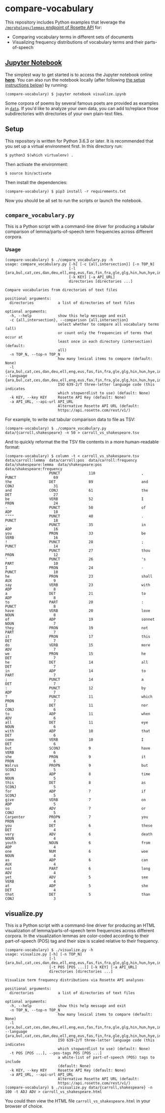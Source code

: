 # compare-vocabulary

This repository includes Python examples that leverage the [`/morphology/lemmas` endpoint of Rosette API](https://developer.rosette.com/features-and-functions#morphological-analysis-lemmas) for:

* Comparing vocabulary terms in different sets of documents
* Visualizing frequency distributions of vocabulary terms and their parts-of-speech

## [Jupyter Notebook]((http://nbviewer.jupyter.org/github/zyocum/compare-vocabulary/blob/master/visualize.ipynb))

The simplest way to get started is to access the Jupyter notebook online [**here**](http://nbviewer.jupyter.org/github/zyocum/compare-vocabulary/blob/master/visualize.ipynb).  You can also run the notebook locally (after following [the setup instructions below](https://github.com/zyocum/compare-vocabulary/blob/master/README.md#setup)) by running:

	(compare-vocabulary) $ jupyter notebook visualize.ipynb

Some corpora of poems by several famous poets are provided as examples in [`data`](https://github.com/zyocum/compare-vocabulary/tree/master/data).  If you'd like to analyze your own data, you can add to/replace those subdirectories with directories of your own plain-text files.

## Setup

This repository is written for Python 3.6.3 or later.  It is recommended that you set up a virtual environment first.  In this directory run:

    $ python3 $(which virtualenv) .

Then activate the environment:

    $ source bin/activate

Then install the dependencies:

    (compare-vocabulary) $ pip3 install -r requirements.txt

Now you should be all set to run the scripts or launch the notebook.

## `compare_vocabulary.py`

This is a Python script with a command-line driver for producing a tabular comparison of lemma/parts-of-speech term frequencies across different corpora.

### Usage

    (compare-vocabulary) $ ./compare_vocabulary.py -h
	usage: compare_vocabulary.py [-h] [-c {all,intersection}] [-n TOP_N]
	                             [-l {ara,bul,cat,ces,dan,deu,ell,eng,eus,fas,fin,fra,gle,glg,hin,hun,hye,ind,ita,jpn,kor,kur,lat,lav,lit,mar,nld,nno,pol,por,ron,rus,slk,slv,spa,swe,tha,tur,urd,zho}]
	                             [-k KEY] [-a API_URL]
	                             directories [directories ...]
	
	Compare vocabularies from directories of text files
	
	positional arguments:
	  directories           a list of directories of text files
	
	optional arguments:
	  -h, --help            show this help message and exit
	  -c {all,intersection}, --comparison {all,intersection}
	                        select whether to compare all vocabulary terms (all)
	                        or count only the frequencies of terms that occur at
	                        least once in each directory (intersection) (default:
	                        all)
	  -n TOP_N, --top-n TOP_N
	                        how many lexical items to compare (default: None)
	  -l {ara,bul,cat,ces,dan,deu,ell,eng,eus,fas,fin,fra,gle,glg,hin,hun,hye,ind,ita,jpn,kor,kur,lat,lav,lit,mar,nld,nno,pol,por,ron,rus,slk,slv,spa,swe,tha,tur,urd,zho}, --language {ara,bul,cat,ces,dan,deu,ell,eng,eus,fas,fin,fra,gle,glg,hin,hun,hye,ind,ita,jpn,kor,kur,lat,lav,lit,mar,nld,nno,pol,por,ron,rus,slk,slv,spa,swe,tha,tur,urd,zho}
	                        ISO 639-2/T three-letter language code (this indicates
	                        which stopwordlist to use) (default: None)
	  -k KEY, --key KEY     Rosette API Key (default: None)
	  -a API_URL, --api-url API_URL
	                        Alternative Rosette API URL (default:
	                        https://api.rosette.com/rest/v1/)

For example, to write out tabular comparison data to file as TSV:

    (compare-vocabulary) $ ./compare_vocabulary.py data/{carroll,shakespeare} -n 50 > carroll_vs_shakespeare.tsv

And to quickly reformat the the TSV file contents in a more human-readable format:

    (compare-vocabulary) $ column -t < carroll_vs_shakespeare.tsv
    data/carroll:lemma  data/carroll:pos  data/carroll:frequency  data/shakespeare:lemma  data/shakespeare:pos  data/shakespeare:frequency
    ,                   PUNCT             110                     ,                       PUNCT                 69
    the                 DET               89                      and                     CONJ                  31
    and                 CONJ              61                      the                     DET                   27
    be                  VERB              52                      I                       PRON                  24
    -                   PUNCT             50                      of                      ADP                   18
    """"                PUNCT             40                      .                       PUNCT                 18
    .                   PUNCT             35                      in                      ADP                   16
    you                 PRON              33                      be                      VERB                  16
    !                   PUNCT             28                      ;                       PUNCT                 14
    `                   PUNCT             27                      thou                    PRON                  12
    '                   PUNCT             26                      's                      PART                  10
    I                   PRON              24                      -                       PUNCT                 10
    he                  PRON              23                      shall                   AUX                   9
    say                 VERB              23                      with                    ADP                   8
    a                   DET               21                      to                      ADP                   8
    to                  PART              20                      :                       PUNCT                 8
    have                VERB              20                      love                    NOUN                  8
    of                  ADP               19                      sonnet                  NOUN                  7
    they                PRON              19                      not                     PART                  7
    it                  PRON              17                      this                    DET                   7
    do                  VERB              15                      more                    ADV                   7
    we                  PRON              15                      he                      DET                   7
    he                  DET               14                      all                     DET                   7
    in                  ADP               14                      to                      PART                  7
    ;                   PUNCT             14                      a                       DET                   7
    :                   PUNCT             12                      by                      ADP                   7
    ?                   PUNCT             11                      which                   PRON                  7
    I                   DET               11                      nor                     CONJ                  6
    to                  ADP               11                      when                    ADV                   6
    all                 DET               11                      eye                     NOUN                  6
    with                ADP               10                      that                    DET                   6
    come                VERB              10                      I                       DET                   6
    but                 SCONJ             9                       have                    VERB                  6
    she                 PRON              9                       it                      PRON                  6
    Walrus              PROPN             9                       but                     SCONJ                 5
    on                  ADP               8                       time                    NOUN                  5
    this                DET               8                       as                      SCONJ                 5
    for                 ADP               7                       if                      SCONJ                 5
    give                VERB              7                       on                      ADP                   5
    so                  ADV               7                       or                      CONJ                  5
    Carpenter           PROPN             7                       you                     PRON                  4
    you                 DET               6                       these                   DET                   4
    very                ADV               6                       death                   NOUN                  4
    youth               NOUN              6                       from                    ADP                   4
    one                 NUM               6                       woe                     NOUN                  4
    as                  ADP               6                       can                     AUX                   4
    not                 PART              6                       long                    ADV                   4
    yet                 ADV               5                       see                     VERB                  4
    at                  ADP               5                       she                     DET                   4
    that                DET               5                       than                    CONJ                  3

## visualize.py

This is a Python script with a command-line driver for producing an HTML visualization of lemma/parts-of-speech term frequencies across different corpora.  In the visualization lemmas are color-coded according to their part-of-speech (POS) tag and their size is scaled relative to their frequency.

    (compare-vocabulary) $ ./visualize.py -h
    usage: visualize.py [-h] [-n TOP_N]
                        [-l {ara,bul,cat,ces,dan,deu,ell,eng,eus,fas,fin,fra,gle,glg,hin,hun,hye,ind,ita,jpn,kor,kur,lat,lav,lit,mar,nld,nno,pol,por,ron,rus,slk,slv,spa,swe,tha,tur,urd,zho}]
                        [-t POS [POS ...]] [-k KEY] [-a API_URL]
                        directories [directories ...]

    Visualize term frequency distributions via Rosette API analyses

    positional arguments:
      directories           a list of directories of text files

    optional arguments:
      -h, --help            show this help message and exit
      -n TOP_N, --top-n TOP_N
                            how many lexical items to compare (default: None)
      -l {ara,bul,cat,ces,dan,deu,ell,eng,eus,fas,fin,fra,gle,glg,hin,hun,hye,ind,ita,jpn,kor,kur,lat,lav,lit,mar,nld,nno,pol,por,ron,rus,slk,slv,spa,swe,tha,tur,urd,zho}, --language {ara,bul,cat,ces,dan,deu,ell,eng,eus,fas,fin,fra,gle,glg,hin,hun,hye,ind,ita,jpn,kor,kur,lat,lav,lit,mar,nld,nno,pol,por,ron,rus,slk,slv,spa,swe,tha,tur,urd,zho}
                            ISO 639-2/T three-letter language code (this indicates
                            which stopwordlist to use) (default: None)
      -t POS [POS ...], --pos-tags POS [POS ...]
                            a white-list of part-of-speech (POS) tags to include
                            (default: None)
      -k KEY, --key KEY     Rosette API Key (default: None)
      -a API_URL, --api-url API_URL
                            Alternative Rosette API URL (default:
                            https://api.rosette.com/rest/v1/)
    (compare-vocabulary) $ ./visualize.py data/{carroll,shakespeare} -n 100 -t ADJ ADV > carroll_vs_shakespeare.html

You could then view the HTML file `carroll_vs_shakespeare.html` in your browser of choice.

